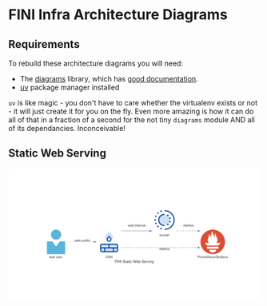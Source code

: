 # FINI Infra Architecture Diagrams

## Requirements

To rebuild these architecture diagrams you will need:

- The [diagrams](https://diagrams.mingrammer.com/) library, which has
  [good documentation](https://diagrams.mingrammer.com/docs/guides/diagram).
- [uv](https://github.com/astral-sh/uv) package manager installed

`uv` is like magic - you don't have to care whether the virtualenv
exists or not - it will just create it for you on the fly.
Even more amazing is how it can do all of that in a fraction
of a second for the not tiny `diagrams` module AND all of its
dependancies.  Inconceivable!

## Static Web Serving

![diagram for static web serving](fini_static_web_serving.png)
